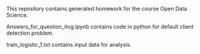 This repository contains generated homework for the course Open Data Science.

Answers_for_question_itog.ipynb contains code in python for default client detection problem.


train_logistic_1.txt contains input data for analysis.
